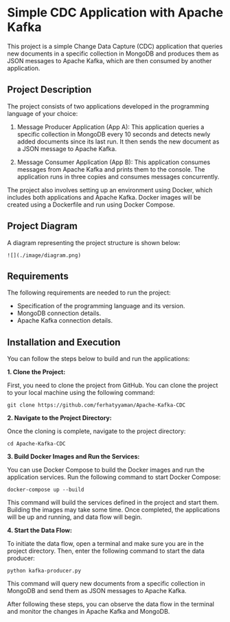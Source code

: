 # Simple CDC Application with Apache Kafka

This project is a simple Change Data Capture (CDC) application that queries new documents in a specific collection in MongoDB and produces them as JSON messages to Apache Kafka, which are then consumed by another application.

## Project Description

The project consists of two applications developed in the programming language of your choice:

1. Message Producer Application (App A): This application queries a specific collection in MongoDB every 10 seconds and detects newly added documents since its last run. It then sends the new document as a JSON message to Apache Kafka.

2. Message Consumer Application (App B): This application consumes messages from Apache Kafka and prints them to the console. The application runs in three copies and consumes messages concurrently.

The project also involves setting up an environment using Docker, which includes both applications and Apache Kafka. Docker images will be created using a Dockerfile and run using Docker Compose.

## Project Diagram

A diagram representing the project structure is shown below:

```
![](./image/diagram.png)
```

## Requirements

The following requirements are needed to run the project:

- Specification of the programming language and its version.
- MongoDB connection details.
- Apache Kafka connection details.

## Installation and Execution

You can follow the steps below to build and run the applications:

**1. Clone the Project:**

First, you need to clone the project from GitHub. You can clone the project to your local machine using the following command:

```shell
git clone https://github.com/ferhatyyaman/Apache-Kafka-CDC
```

**2. Navigate to the Project Directory:**

Once the cloning is complete, navigate to the project directory:

```
cd Apache-Kafka-CDC
```

**3. Build Docker Images and Run the Services:**

You can use Docker Compose to build the Docker images and run the application services. Run the following command to start Docker Compose:

```
docker-compose up --build
```

This command will build the services defined in the project and start them. Building the images may take some time. Once completed, the applications will be up and running, and data flow will begin.

**4. Start the Data Flow:**

To initiate the data flow, open a terminal and make sure you are in the project directory. Then, enter the following command to start the data producer:

```
python kafka-producer.py
```

This command will query new documents from a specific collection in MongoDB and send them as JSON messages to Apache Kafka.

After following these steps, you can observe the data flow in the terminal and monitor the changes in Apache Kafka and MongoDB.
